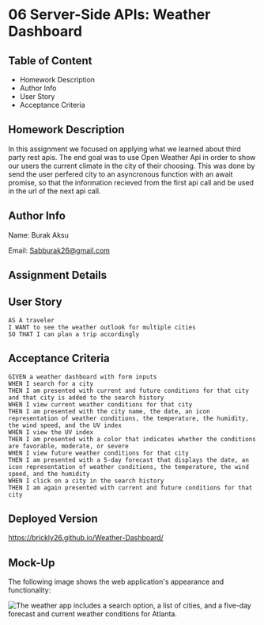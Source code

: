 # 06 Server-Side APIs: Weather Dashboard

## Table of Content

- Homework Description
- Author Info
- User Story
- Acceptance Criteria

## Homework Description

In this assignment we focused on applying what we learned about third party rest apis. The end goal was to use Open Weather Api in order to show our users the current climate in the city of their choosing. This was done by send the user perfered city to an asyncronous function with an await promise, so that the information recieved from the first api call and be used in the url of the next api call.

## Author Info

Name: Burak Aksu

Email: Sabburak26@gmail.com

## Assignment Details



## User Story

```
AS A traveler
I WANT to see the weather outlook for multiple cities
SO THAT I can plan a trip accordingly
```

## Acceptance Criteria

```
GIVEN a weather dashboard with form inputs
WHEN I search for a city
THEN I am presented with current and future conditions for that city and that city is added to the search history
WHEN I view current weather conditions for that city
THEN I am presented with the city name, the date, an icon representation of weather conditions, the temperature, the humidity, the wind speed, and the UV index
WHEN I view the UV index
THEN I am presented with a color that indicates whether the conditions are favorable, moderate, or severe
WHEN I view future weather conditions for that city
THEN I am presented with a 5-day forecast that displays the date, an icon representation of weather conditions, the temperature, the wind speed, and the humidity
WHEN I click on a city in the search history
THEN I am again presented with current and future conditions for that city
```

## Deployed Version

https://brickly26.github.io/Weather-Dashboard/

## Mock-Up

The following image shows the web application's appearance and functionality:

![The weather app includes a search option, a list of cities, and a five-day forecast and current weather conditions for Atlanta.](./Assets/06-server-side-apis-homework-demo.png)

